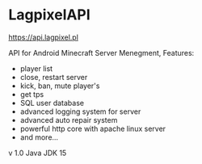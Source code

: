 # LagpixelAPI
https://api.lagpixel.pl

API for Android Minecraft Server Menegment, 
Features:
- player list
- close, restart server
- kick, ban, mute player's
- get tps
- SQL user database
- advanced logging system for server
- advanced auto repair system
- powerful http core with apache linux server
- and more...

v 1.0 Java JDK 15
